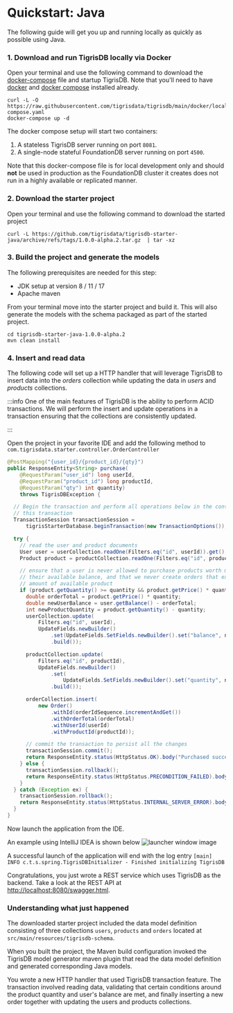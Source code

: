 # Quickstart: Java

The following guide will get you up and running locally as quickly as possible
using Java.

### 1. Download and run TigrisDB locally via Docker

Open your terminal and use the following command to download the
[docker-compose](https://raw.githubusercontent.com/tigrisdata/tigrisdb/main/docker/local/docker-compose.yaml)
file and startup TigrisDB. Note that you'll need to have
[docker](https://docs.docker.com/get-docker/) and
[docker compose](https://docs.docker.com/compose/install/) installed already.

```shell
curl -L -O https://raw.githubusercontent.com/tigrisdata/tigrisdb/main/docker/local/docker-compose.yaml
docker-compose up -d
```

The docker compose setup will start two containers:

1. A stateless TigrisDB server running on port `8081`.
2. A single-node stateful FoundationDB server running on port `4500`.

Note that this docker-compose file is for local development only and should
**not** be used in production as the FoundationDB cluster it creates does
not run in a highly available or replicated manner.

### 2. Download the starter project

Open your terminal and use the following command to download the started project

```shell
curl -L https://github.com/tigrisdata/tigrisdb-starter-java/archive/refs/tags/1.0.0-alpha.2.tar.gz  | tar -xz
```

### 3. Build the project and generate the models

The following prerequisites are needed for this step:

- JDK setup at version 8 / 11 / 17
- Apache maven

From your terminal move into the starter project and build it. This will
also generate the models with the schema packaged as part of the started
project.

```shell
cd tigrisdb-starter-java-1.0.0-alpha.2
mvn clean install
```

### 4. Insert and read data

The following code will set up a HTTP handler that will leverage TigrisDB to
insert data into the _orders_ collection while updating the data in _users_ and
_products_ collections.

:::info
One of the main features of TigrisDB is the ability to perform ACID
transactions. We will perform the insert and update operations in a
transaction ensuring that the collections are consistently updated.

:::

Open the project in your favorite IDE and add the following method to
`com.tigrisdata.starter.controller.OrderController`

```java title="OrderController.java"
@PostMapping("{user_id}/{product_id}/{qty}")
public ResponseEntity<String> purchase(
    @RequestParam("user_id") long userId,
    @RequestParam("product_id") long productId,
    @RequestParam("qty") int quantity)
    throws TigrisDBException {

  // Begin the transaction and perform all operations below in the context of
  // this transaction
  TransactionSession transactionSession =
      tigrisStarterDatabase.beginTransaction(new TransactionOptions());

  try {
    // read the user and product documents
    User user = userCollection.readOne(Filters.eq("id", userId)).get();
    Product product = productCollection.readOne(Filters.eq("id", productId)).get();

    // ensure that a user is never allowed to purchase products worth more than
    // their available balance, and that we never create orders that exceed the
    // amount of available product
    if (product.getQuantity() >= quantity && product.getPrice() * quantity <= user.getBalance()) {
      double orderTotal = product.getPrice() * quantity;
      double newUserBalance = user.getBalance() - orderTotal;
      int newProductQuantity = product.getQuantity() - quantity;
      userCollection.update(
          Filters.eq("id", userId),
          UpdateFields.newBuilder()
              .set(UpdateFields.SetFields.newBuilder().set("balance", newUserBalance).build())
              .build());

      productCollection.update(
          Filters.eq("id", productId),
          UpdateFields.newBuilder()
              .set(
                  UpdateFields.SetFields.newBuilder().set("quantity", newProductQuantity).build())
              .build());

      orderCollection.insert(
          new Order()
              .withId(orderIdSequence.incrementAndGet())
              .withOrderTotal(orderTotal)
              .withUserId(userId)
              .withProductId(productId));

      // commit the transaction to persist all the changes
      transactionSession.commit();
      return ResponseEntity.status(HttpStatus.OK).body("Purchased successfully");
    } else {
      transactionSession.rollback();
      return ResponseEntity.status(HttpStatus.PRECONDITION_FAILED).body("Not enough balance");
    }
  } catch (Exception ex) {
    transactionSession.rollback();
    return ResponseEntity.status(HttpStatus.INTERNAL_SERVER_ERROR).body("Failed to shop");
  }
}
```

Now launch the application from the IDE.

An example using IntelliJ IDEA is shown below
![launcher window image](/img/screenshots/launcher_window.png)

A successful launch of the application will end with the log entry
`[main] INFO c.t.s.spring.TigrisDBInitializer - Finished initializing TigrisDB`

Congratulations, you just wrote a REST service which uses TigrisDB as the
backend. Take a look at the REST API at
[http://localhost:8080/swagger.html](http://localhost:8080/swagger.html).

### Understanding what just happened

The downloaded starter project included the data model definition consisting
of three collections `users`, `products` and `orders` located at
`src/main/resources/tigrisdb-schema`.

When you built the project, the Maven build configuration invoked the TigrisDB
model generator maven plugin that read the data model definition and generated
corresponding Java models.

You wrote a new HTTP handler that used TigrisDB transaction feature. The
transaction involved reading data, validating that certain conditions around
the product quantity and user's balance are met, and finally inserting a new
order together with updating the users and products collections.
